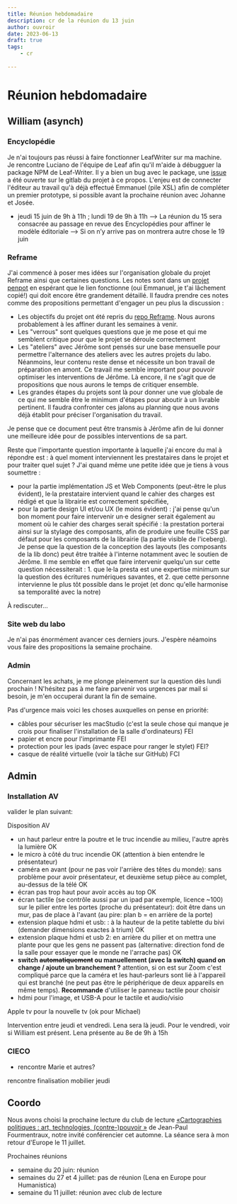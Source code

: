 ```yaml
---
title: Réunion hebdomadaire
description: cr de la réunion du 13 juin
author: ouvroir
date: 2023-06-13
draft: true
tags:
    - cr
    
---
```


# Réunion hebdomadaire 

## William (asynch)

### Encyclopédie

Je n'ai toujours pas réussi à faire fonctionner LeafWriter sur ma machine. Je rencontre Luciano de l'équipe de Leaf afin qu'il m'aide à débugguer la package NPM de Leaf-Writer. Il y a bien un bug avec le package, une [issue](https://gitlab.com/calincs/cwrc/leaf-writer/leaf-writer/-/issues/153) a été ouverte sur le gitlab du projet à ce propos. L'enjeu est de connecter l'éditeur au travail qu'à déjà effectué Emmanuel (pile XSL) afin de compléter un premier prototype, si possible avant la prochaine réunion avec Johanne et Josée. 

- jeudi 15 juin de 9h à 11h ; lundi 19 de 9h à 11h
--> La réunion du 15 sera consacrée au passage en revue des Encyclopédies pour affiner le modèle éditoriale
--> Si on n’y arrive pas on montrera autre chose le 19 juin

### Reframe 

J'ai commencé à poser mes idées sur l'organisation globale du projet Reframe ainsi que certaines questions. Les notes sont dans un [projet penpot](https://design.penpot.app/#/workspace/18f3baa5-c6db-81d1-8002-a602d0f70552/18f3baa5-c6db-81d1-8002-a602e2c34c04?page-id=18f3baa5-c6db-81d1-8002-a602e2c34c05) en espérant que le lien fonctionne (oui Emmanuel, je t'ai lâchement copié!) qui doit encore être grandement détaillé. Il faudra prendre ces notes comme des propositions permettant d'engager un peu plus la discussion :
- Les objectifs du projet ont été repris du [repo Reframe](https://github.com/ouvroir/reframe). Nous aurons probablement à les affiner durant les semaines à venir.
- Les "verrous" sont quelques questions que je me pose et qui me semblent critique pour que le projet se déroule correctement
- Les "ateliers" avec Jérôme sont pensés sur une base mensuelle pour permettre l'alternance des ateliers avec les autres projets du labo. Néanmoins, leur contenu reste dense et nécessite un bon travail de préparation en amont. Ce travail me semble important pour pouvoir optimiser les interventions de Jérôme. Là encore, il ne s'agit que de propositions que nous aurons le temps de critiquer ensemble.
- Les grandes étapes du projets sont là pour donner une vue globale de ce qui me semble être le minimum d'étapes pour aboutir à un livrable pertinent. Il faudra confronter ces jalons au planning que nous avons déjà établit pour préciser l'organisation du travail.

Je pense que ce document peut être transmis à Jérôme afin de lui donner une meilleure idée pour de possibles interventions de sa part.

Reste que l'importante question importante à laquelle j'ai encore du mal à répondre est : à quel moment interviennent les prestataires dans le projet et pour traiter quel sujet ? J'ai quand même une petite idée que je tiens à vous soumettre : 
- pour la partie implémentation JS et Web Components (peut-être le plus évident), le·la prestataire intervient quand le cahier des charges est rédigé et que la librairie est correctement spécifiée,
- pour la partie design UI et/ou UX (le moins évident) : j'ai pense qu'un bon moment pour faire intervenir un·e designer serait également au moment où le cahier des charges serait spécifié : la prestation porterai ainsi sur la stylage des composants, afin de produire une feuille CSS par défaut pour les composants de la librairie (la partie visible de l'iceberg). Je pense que la question de la conception des layouts (les composants de la lib donc) peut être traitée à l'interne notamment avec le soutien de Jérôme. Il me semble en effet que faire intervenir quelqu'un sur cette question nécessiterait : 1. que le·la presta est une expertise minimum sur la question des écritures numériques savantes, et 2. que cette personne intervienne le plus tôt possible dans le projet (et donc qu'elle harmonise sa temporalité avec la notre)

À rediscuter...

### Site web du labo

Je n'ai pas énormément avancer ces derniers jours. J'espère néamoins vous faire des propositions la semaine prochaine.


### Admin

Concernant les achats, je me plonge pleinement sur la question dès lundi prochain ! N'hésitez pas à me faire parvenir vos urgences par mail si besoin, je m'en occuperai durant la fin de semaine.

Pas d'urgence mais voici les choses auxquelles on pense en priorité:
- câbles pour sécuriser les macStudio (c'est la seule chose qui manque je crois pour finaliser l'installation de la salle d'ordinateurs) FEI
- papier et encre pour l'imprimante FEI
- protection pour les ipads (avec espace pour ranger le stylet) FEI?
- casque de réalité virtuelle (voir la tâche sur GitHub) FCI

## Admin

### Installation AV
valider le plan suivant: 

Disposition AV
- un haut parleur entre la poutre et le truc incendie au milieu, l'autre après la lumière OK
- le micro à côté du truc incendie OK (attention à bien entendre le présentateur)
- caméra en avant (pour ne pas voir l'arrière des têtes du monde): sans problème pour avoir présentateur, et deuxième setup pièce au complet, au-dessus de la télé OK
- écran pas trop haut pour avoir accès au top OK
- écran tactile (se contrôle aussi par un ipad par exemple, licence ~100) sur le pilier entre les portes (proche du présentateur): doit être dans un mur, pas de place à l'avant (au pire: plan b = en arrière de la porte) 
- extension plaque hdmi et usb: : à la hauteur de la petite tablette du bivi (demander dimensions exactes à trium) OK
- extension plaque hdmi et usb 2: en arrière du pilier et on mettra une plante pour que les gens ne passent pas (alternative: direction fond de la salle pour essayer que le monde ne l'arrache pas) OK
- **switch ~~automatiquement~~ ou manuellement (avec la switch) quand on change / ajoute un branchement ?** attention, si on est sur Zoom c'est compliqué parce que la caméra et les haut-parleurs sont lié à l'appareil qui est branché (ne peut pas être le périphérique de deux appareils en même temps). **Recommande** d'utiliser le panneau tactile pour choisir 
- hdmi pour l'image, et USB-A pour le tactile et audio/visio

Apple tv pour la nouvelle tv (ok pour Michael)

Intervention entre jeudi et vendredi. Lena sera là jeudi. Pour le vendredi, voir si William est présent. Lena présente au 8e de 9h à 15h


### CIECO
- rencontre Marie et autres?

rencontre finalisation mobilier jeudi


## Coordo
Nous avons choisi la prochaine lecture du club de lecture [«Cartographies politiques : art, technologies, (contre-)pouvoir »](https://www.zotero.org/groups/5040183/ouvroir-lectures/collections/WYBA7WIK/items/F5P6GXMY/collection) de Jean-Paul Fourmentraux, notre invité conférencier cet automne.
La séance sera à mon retour d'Europe le 11 juillet.

Prochaines réunions
- semaine du 20 juin: réunion
- semaines du 27 et 4 juillet: pas de réunion (Lena en Europe pour Humanistica)
- semaine du 11 juillet: réunion avec club de lecture